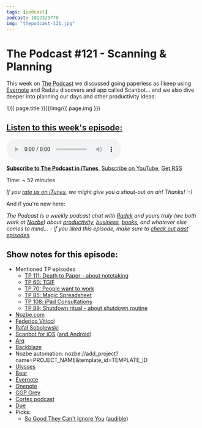 ```yaml
---
tags: [podcast]
podcast: 1012329770
img: "thepodcast-121.jpg"
---
```


# The Podcast #121 - Scanning & Planning

This week on [The Podcast][p] we discussed going paperless as I keep using [Evernote](https://sliwinski.com/how-I-use-evernote) and Radziu discovers and app called Scanbot... and we also dive deeper into planning our days and other productivity ideas:

<!--More-->

![{{ page.title }}](/img/{{ page.img }})

## [Listen to this week's episode:][e]

<audio controls>
<source src="https://files.nozbe.com/podcast/121.mp3" type="audio/mpeg">
</audio>

**[Subscribe to The Podcast in iTunes][i]**, [Subscribe on YouTube][y], [Get RSS][rss]

Time: ~ 52 minutes

*If you [rate us on iTunes][i], we might give you a shout-out on air! Thanks! :-)*

And if you're new here:

*The Podcast is a weekly podcast chat with [Radek][r] and yours truly (we both work at [Nozbe][n]) about [productivity](/productivity), [business](/business), [books](/books), and whatever else comes to mind… - if you liked this episode, make sure to [check out past episodes](/podcast).*

## Show notes for this episode:

  * Mentioned TP episodes
    * [TP 111: Death to Paper - about notetaking](http://thepodcast.fm/episodes/111)
    * [TP 60: TGIF](http://thepodcast.fm/60)
    * [TP 70: People want to work](http://thepodcast.fm/70)
    * [TP 85: Magic Spreadsheet](http://thepodcast.fm/85)
    * [TP 108: iPad Consultations](http://thepodcast.fm/108)
    * [TP 89: Shutdown ritual - about shutdown routine](http://thepodcast.fm/89)
  * [Nozbe.com](https://nozbe.com/)
  * [Federico Viticci](https://twitter.com/viticci?lang=en)
  * [Rafał Sobolewski](https://twitter.com/sobolowy?lang=en)
  * [Scanbot for iOS](https://itunes.apple.com/app/apple-store/id834854351?mt=8&at=&pt=182076&ct=thepodcast) ([and Android](https://play.google.com/store/apps/details?id=net.doo.snap))
  * [Arq](https://www.arqbackup.com/)
  * [Backblaze](https://www.backblaze.com/)
  * Nozbe automation: nozbe://add_project?name=PROJECT_NAME&template_id=TEMPLATE_ID
  * [Ulysses](https://ulyssesapp.com/)
  * [Bear](http://www.bear-writer.com/)
  * [Evernote](https://evernote.com/)
  * [Onenote](https://www.onenote.com/)
  * [CGP Grey](http://www.cgpgrey.com/)
  * [Cortex podcast](https://www.relay.fm/cortex)
  * [Due](http://www.dueapp.com/)
  * Picks:
    * [So Good They Can't Ignore You](https://www.amazon.com/Good-They-Cant-Ignore-You-ebook/dp/B01KFR64LQ/) ([audible](https://www.audible.com/pd/Business/So-Good-They-Cant-Ignore-You-Audiobook/B01LZ5KC7W/))

[y]: https://michael.gratis/thepodcastyt
[rss]: http://thepodcast.fm/episodes?format=RSS
[e]: http://thepodcast.fm/episodes/121

[p]: https://michael.gratis/thepodcastfm
[n]: https://nozbe.com/?a=mike
[r]: https://michael.gratis/radex
[i]: https://michael.gratis/thepodcast
[o]: https://michael.gratis/ipadonly

